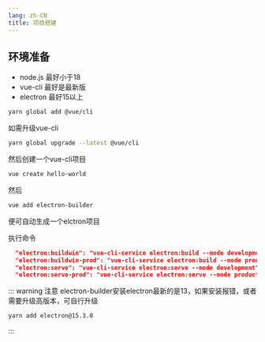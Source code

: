 ```yaml
---
lang: zh-CN
title: 项目搭建
---
```


## 环境准备

- node.js 最好小于18
- vue-cli 最好是最新版
- electron 最好15以上

```bash
yarn global add @vue/cli
```
如需升级vue-cli
```bash
yarn global upgrade --latest @vue/cli
```
然后创建一个vue-cli项目
```bash
vue create hello-world
```
然后
```bash
vue add electron-builder
```
便可自动生成一个elctron项目

执行命令
```json
  "electron:buildwin": "vue-cli-service electron:build --mode development --win --x64", // windows包
  "electron:buildwin-prod": "vue-cli-service electron:build --mode production --win --x64",
  "electron:serve": "vue-cli-service electron:serve --mode development", // mac启动
  "electron:serve-prod": "vue-cli-service electron:serve --mode production",
```
::: warning 注意
electron-builder安装electron最新的是13，如果安装报错，或者需要升级高版本，可自行升级

```bash
yarn add electron@15.3.0
```
:::